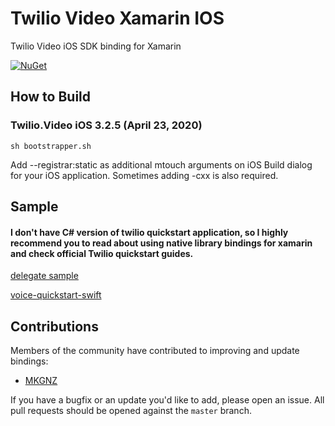 # Twilio Video Xamarin IOS

Twilio Video iOS SDK binding for Xamarin

[![NuGet][nuget-img]][nuget-link]

[nuget-img]: https://img.shields.io/badge/nuget-3.2.5-blue.svg
[nuget-link]: https://www.nuget.org/packages/Twilio.Video.XamarinBinding

## How to Build

### Twilio.Video iOS 3.2.5 (April 23, 2020)
```
sh bootstrapper.sh
```

Add --registrar:static as additional mtouch arguments on iOS Build dialog for your iOS application.
Sometimes adding -cxx is also required.

## Sample

####  I don't have C# version of twilio quickstart application, so I highly recommend you to read about using native library bindings for xamarin and check official Twilio quickstart guides.

[delegate sample](sample)

[voice-quickstart-swift](https://github.com/twilio/video-quickstart-ios)

## Contributions

Members of the community have contributed to improving and update bindings:

- [MKGNZ](https://github.com/MKGNZ)

If you have a bugfix or an update you'd like to add, please open an issue. 
All pull requests should be opened against the `master` branch.
